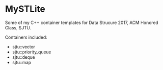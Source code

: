 # MySTLite
Some of my C++ container templates for Data Strucure 2017, ACM Honored Class, SJTU.

Containers included:
* sjtu::vector
* sjtu::priority_queue
* sjtu::deque
* sjtu::map
